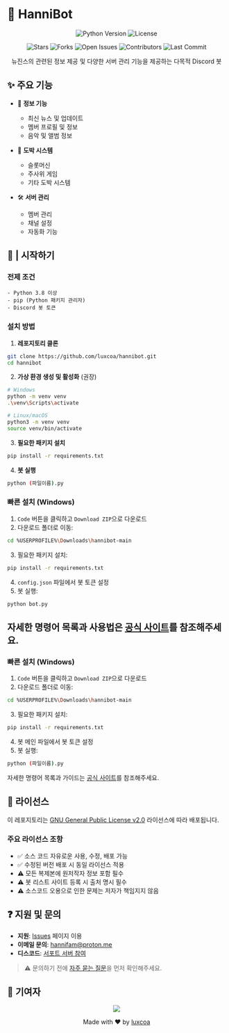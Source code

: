 # 🤖 HanniBot

<div align="center">

  <p>
    <img src="https://img.shields.io/badge/Python-3.9+-3776AB?style=flat-square&logo=python&logoColor=white" alt="Python Version">
    <img src="https://img.shields.io/badge/License-GPL_2.0-blue?style=flat-square" alt="License">
  </p>

  <p>
    <img src="https://img.shields.io/github/stars/luxcoa/hannibot?style=social" alt="Stars">
    <img src="https://img.shields.io/github/forks/luxcoa/hannibot" alt="Forks">
    <img src="https://img.shields.io/github/issues/luxcoa/hannibot" alt="Open Issues">
    <img src="https://img.shields.io/github/contributors/luxcoa/hannibot" alt="Contributors">
    <img src="https://img.shields.io/github/last-commit/luxcoa/hannibot" alt="Last Commit">
  </p>

  <p>뉴진스의 관련된 정보 제공 및 다양한 서버 관리 기능을 제공하는 다목적 Discord 봇</p>
</div>

## ✨ 주요 기능

- 🎵 **정보 기능**
  - 최신 뉴스 및 업데이트
  - 멤버 프로필 및 정보
  - 음악 및 앨범 정보

- 🎲 **도박 시스템**
  - 슬롯머신
  - 주사위 게임
  - 기타 도박 시스템

- 🛠 **서버 관리**
  - 멤버 관리
  - 채널 설정
  - 자동화 기능

## 🚀 | 시작하기

### 전제 조건

```plaintext
- Python 3.8 이상
- pip (Python 패키지 관리자)
- Discord 봇 토큰
```

### 설치 방법

1. **레포지토리 클론**
```bash
git clone https://github.com/luxcoa/hannibot.git
cd hannibot
```

2. **가상 환경 생성 및 활성화** (권장)
```bash
# Windows
python -m venv venv
.\venv\Scripts\activate

# Linux/macOS
python3 -m venv venv
source venv/bin/activate
```

3. **필요한 패키지 설치**
```bash
pip install -r requirements.txt
```

4. **봇 실행**
```bash
python (파일이름).py
```

### 빠른 설치 (Windows)

1. `Code` 버튼을 클릭하고 `Download ZIP`으로 다운로드
2. 다운로드 폴더로 이동:
```bash
cd %USERPROFILE%\Downloads\hannibot-main
```
3. 필요한 패키지 설치:
```bash
pip install -r requirements.txt
```
4. `config.json` 파일에서 봇 토큰 설정
5. 봇 실행:
```bash
python bot.py
```
자세한 명령어 목록과 사용법은 [공식 사이트](https://hannibot.netlify.app/features)를 참조해주세요.
---

### 빠른 설치 (Windows)

1. `Code` 버튼을 클릭하고 `Download ZIP`으로 다운로드
2. 다운로드 폴더로 이동:
```bash
cd %USERPROFILE%\Downloads\hannibot-main
```
3. 필요한 패키지 설치:
```bash
pip install -r requirements.txt
```
4. 봇 메인 파일에서 봇 토큰 설정
5. 봇 실행:
```bash
python (파일이름).py
```

자세한 명령어 목록과 가이드는 [공식 사이트](https://hannibot.netlify.app/features)를 참조해주세요.

## 📄 라이선스

이 레포지토리는 [GNU General Public License v2.0](LICENSE) 라이선스에 따라 배포됩니다.

### 주요 라이선스 조항
- ✅ 소스 코드 자유로운 사용, 수정, 배포 가능
- ✅ 수정된 버전 배포 시 동일 라이선스 적용
- ⚠️ 모든 복제본에 원저작자 정보 포함 필수
- ⚠️ 봇 리스트 사이트 등록 시 출처 명시 필수
- ⚠️ 소스코드 오용으로 인한 문제는 저자가 책임지지 않음

## ❓ 지원 및 문의

- **지원**: [Issues](https://github.com/luxcoa/hannibot/issues) 페이지 이용
- **이메일 문의**: hannifam@proton.me
- **디스코드**: [서포트 서버 참여](https://discord.gg/8xZtuQ5rsr)

> ⚠️ 문의하기 전에 [자주 묻는 질문](https://github.com/luxcoa/Hannibot/blob/main/md/faq.md)을 먼저 확인해주세요.

## 🌟 기여자

<div align="center">
  <a href="https://github.com/luxcoa/hannibot/graphs/contributors">
    <img src="https://contrib.rocks/image?repo=luxcoa/hannibot" />
  </a>
</div>

<div align="center">
  <p>Made with ❤️ by <a href="https://github.com/luxcoa">luxcoa</a></p>
</div>
